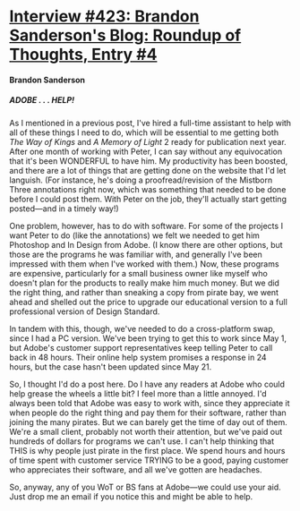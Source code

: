 # [Interview #423: Brandon Sanderson's Blog: Roundup of Thoughts, Entry #4](https://www.theoryland.com/intvmain.php?i=423#4)

#### Brandon Sanderson

##### ADOBE . . . HELP!

As I mentioned in a previous post, I've hired a full-time assistant to help with all of these things I need to do, which will be essential to me getting both
*The Way of Kings*
and
*A Memory of Light*
2 ready for publication next year. After one month of working with Peter, I can say without any equivocation that it's been WONDERFUL to have him. My productivity has been boosted, and there are a lot of things that are getting done on the website that I'd let languish. (For instance, he's doing a proofread/revision of the Mistborn Three annotations right now, which was something that needed to be done before I could post them. With Peter on the job, they'll actually start getting posted—and in a timely way!)

One problem, however, has to do with software. For some of the projects I want Peter to do (like the annotations) we felt we needed to get him Photoshop and In Design from Adobe. (I know there are other options, but those are the programs he was familiar with, and generally I've been impressed with them when I've worked with them.) Now, these programs are expensive, particularly for a small business owner like myself who doesn't plan for the products to really make him much money. But we did the right thing, and rather than sneaking a copy from pirate bay, we went ahead and shelled out the price to upgrade our educational version to a full professional version of Design Standard.

In tandem with this, though, we've needed to do a cross-platform swap, since I had a PC version. We've been trying to get this to work since May 1, but Adobe's customer support representatives keep telling Peter to call back in 48 hours. Their online help system promises a response in 24 hours, but the case hasn't been updated since May 21.

So, I thought I'd do a post here. Do I have any readers at Adobe who could help grease the wheels a little bit? I feel more than a little annoyed. I'd always been told that Adobe was easy to work with, since they appreciate it when people do the right thing and pay them for their software, rather than joining the many pirates. But we can barely get the time of day out of them. We're a small client, probably not worth their attention, but we've paid out hundreds of dollars for programs we can't use. I can't help thinking that THIS is why people just pirate in the first place. We spend hours and hours of time spent with customer service TRYING to be a good, paying customer who appreciates their software, and all we've gotten are headaches.

So, anyway, any of you WoT or BS fans at Adobe—we could use your aid. Just drop me an email if you notice this and might be able to help.

